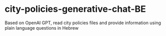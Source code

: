 # city-policies-generative-chat-BE
Based on OpenAI GPT, read city policies files and provide information using plain language questions in Hebrew
